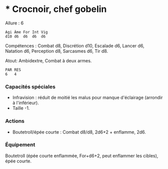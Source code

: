 # * Crocnoir, chef gobelin

Allure : 6

	Agi	Âme	For	Int	Vig
	d10	d6	d6	d6	d6

Compétences : Combat d8, Discrétion d10, Escalade d6, Lancer d6, Natation d6, Perception d8, Sarcasmes d6, Tir d8.

Atout: Ambidextre, Combat à deux armes.

	PAR	RES
	6	4

### Capacités spéciales
- Infravision : réduit de moitié les malus pour manque d'éclairage (arrondir à l'inférieur).
- Taille -1.

### Actions
- Boutetroll/épée courte : Combat d8/d8, 2d6+2 + enflamme, 2d6.

### Équipement
Boutetroll (épée courte enflammée, For+d6+2, peut enflammer les cibles), épée courte.
